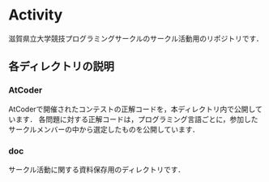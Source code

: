 # Activity
滋賀県立大学競技プログラミングサークルのサークル活動用のリポジトリです．

## 各ディレクトリの説明
### AtCoder
AtCoderで開催されたコンテストの正解コードを，本ディレクトリ内で公開しています．
各問題に対する正解コードは，プログラミング言語ごとに，参加したサークルメンバーの中から選定したものを公開しています．

### doc
サークル活動に関する資料保存用のディレクトリです．